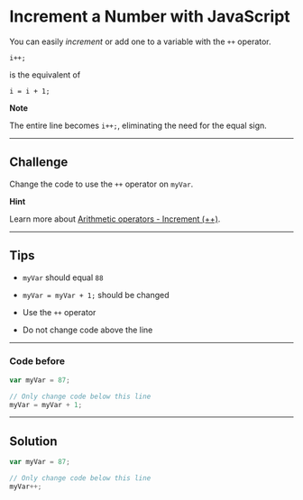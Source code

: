 # Increment a Number with JavaScript

You can easily *increment* or add one to a variable with the `++` operator.

`i++;`

is the equivalent of

`i = i + 1;`

**Note**

The entire line becomes `i++;`, eliminating the need for the equal sign.

---

## Challenge

Change the code to use the `++` operator on `myVar`.

**Hint**

Learn more about [Arithmetic operators - Increment (++)](https://developer.mozilla.org/en/docs/Web/JavaScript/Reference/Operators/Arithmetic_Operators#Increment_()).

---

## Tips

- `myVar` should equal `88`

- `myVar = myVar + 1;` should be changed

- Use the `++` operator

- Do not change code above the line

---

### Code before

```js
var myVar = 87;

// Only change code below this line
myVar = myVar + 1;

```

---

## Solution

```js
var myVar = 87;

// Only change code below this line
myVar++;

```
